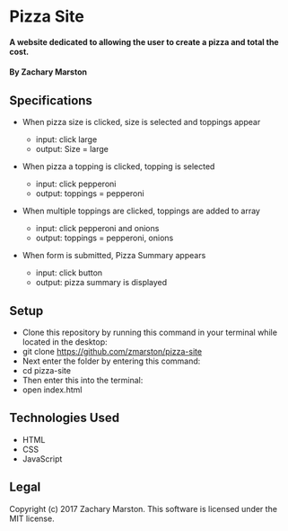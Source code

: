 # Pizza Site

#### A website dedicated to allowing the user to create a pizza and total the cost.

#### By Zachary Marston

## Specifications

* When pizza size is clicked, size is selected and toppings appear
  * input: click large
  * output: Size = large

* When pizza a topping is clicked, topping is selected
  * input: click pepperoni
  * output: toppings = pepperoni

* When multiple toppings are clicked, toppings are added to array
  * input: click pepperoni and onions
  * output: toppings = pepperoni, onions

* When form is submitted, Pizza Summary appears
  * input: click button
  * output: pizza summary is displayed

## Setup
* Clone this repository by running this command in your terminal while located in the desktop:
* git clone https://github.com/zmarston/pizza-site
* Next enter the folder by entering this command:
* cd pizza-site
* Then enter this into the terminal:
* open index.html

## Technologies Used
* HTML
* CSS
* JavaScript

## Legal
Copyright (c) 2017 Zachary Marston.
This software is licensed under the MIT license.
